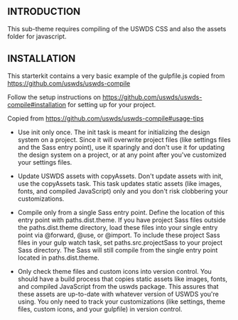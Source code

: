 INTRODUCTION
------------
This sub-theme requires compiling of the USWDS CSS and also the assets folder for javascript.

INSTALLATION
------------

This starterkit contains a very basic example of the gulpfile.js copied from https://github.com/uswds/uswds-compile

Follow the setup instructions on https://github.com/uswds/uswds-compile#installation for setting up for your project.

Copied from https://github.com/uswds/uswds-compile#usage-tips

 * Use init only once. The init task is meant for initializing the design system on a project.
Since it will overwrite project files (like settings files and the Sass entry point), use it sparingly and don't use it
for updating the design system on a project, or at any point after you've customized your settings files.

 * Update USWDS assets with copyAssets. Don't update assets with init, use the copyAssets task. This task updates static
assets (like images, fonts, and compiled JavaScript) only and you don't risk clobbering your customizations.

 * Compile only from a single Sass entry point. Define the location of this entry point with paths.dist.theme. If you
have project Sass files outside the paths.dist.theme directory, load these files into your single entry point via
@forward, @use, or @import. To include these project Sass files in your gulp watch task, set paths.src.projectSass
to your project Sass directory. The Sass will still compile from the single entry point located in paths.dist.theme.

 * Only check theme files and custom icons into version control. You should have a build process that copies static
assets like images, fonts, and compiled JavaScript from the uswds package. This assures that these assets are
up-to-date with whatever version of USWDS you're using. You only need to track your customizations
(like settings, theme files, custom icons, and your gulpfile) in version control.

